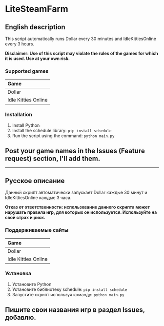 # LiteSteamFarm
## English description
This script automatically runs Dollar every 30 minutes and IdleKittiesOnline every 3 hours.

**Disclaimer: Use of this script may violate the rules of the games for which it is used. Use at your own risk.**

### Supported games
| Game               | 
| :----------------- |
| Dollar             |
| Idle Kitties Online|
### Installation
1. Install Python
2. Install the schedule library:
```pip install schedule```
3. Run the script using the command: ```python main.py```

## Post your game names in the Issues (Feature request) section, I'll add them.

***

## Русское описание
Данный скрипт автоматически запускает Dollar каждые 30 минут и IdleKittiesOnline каждые 3 часа.

**Отказ от ответственности: использование данного скрипта может нарушать правила игр, для которых он используется. Используйте на свой страх и риск.**

### Поддерживаемые сайты
| Game               | 
| :----------------- |
| Dollar             |
| Idle Kitties Online|

### Установка
1. Установите Python
2. Установите библиотеку schedule:
```pip install schedule```
3. Запустите скрипт используя команду: ```python main.py```

## Пишите свои названия игр в раздел Issues, добавлю.
